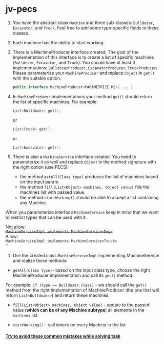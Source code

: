 # jv-pecs

1. You have the abstract class `Machine` and three sub-classes: `Bulldozer`, `Excavator`, and `Truck`. Feel free to add some type-specific fields to these classes.
1. Each machine has the ability to start working.
1. There is a MachineProducer interface created.
The goal of the implementation of this interface is to create a list of specific machines (`Bulldozer`, `Excavator`, and `Truck`). 
You should have at least 3 implementations: `BulldozerProducer`, `ExcavatorProducer`, `TruckProducer`;
Please parameterize your `MachineProducer` and replace `Object` in `get()` with the suitable option.
    ```java
    public interface MachineProducer<PARAMETRIZE ME>{ ... }
    ```
1. In `MachineProducer` implementations your method `get()` should return the list of specific machines. 
For example: 
    ```java
    List<Bulldozer> get();
    ```
    or 
    ```java
    List<Truck> get();
    ```
    or 
    ```java
    List<Excavator> get();
    ```

1. There is also a `MachineService` interface created. You need to parameterize it as well and 
replace `Object` in the method signature with the right option (use PECS):

    - the method `getAll(Class type)` produces the list of machines based on the input param.
    - the method `fill(List<Object> machines, Object value)` fills the machines list with passed value.
    - the method `startWorking()` should be able to accept a list containing any Machine.

When you parameterize interface `MachineService` keep in mind that we want to restrict types that can be used with it.

Not allow:  
~~`MachineServiceImpl implements MachineService<Dog>`~~  
Allow:  
`MachineServiceImpl implements MachineService<Truck>`  
``
1. Use the created class `MachineServiceImpl` implementing MachineService and realize these methods:
- `getAll(Class type)`- based on the input class type, choose the right MachineProducer implementation and call its `get()` method.

For example: `if (type == Bulldozer.class)` - we should call the `get()` method from the right implementation of MachineProducer (the one that will return `List<Bulldozer>`) and return these machines.

- `fill(List<Object> machines, Object value)` - update to the passed value (**which can be of any Machine subtype**) all elements in the `machines` list.

- `startWorking()` - call `doWork` on every Machine in the list.

#### [Try to avoid these common mistakes while solving task](./checklist.md)
